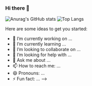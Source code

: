 ### Hi there 👋

![Anurag's GitHub stats](https://github-readme-stats.vercel.app/api?username=wiltonlcsj&count_private=true&show_icons=true&theme=dark)
![Top Langs](https://github-readme-stats.vercel.app/api/top-langs/?username=wiltonlcsj&layout=compact&theme=dark)


Here are some ideas to get you started:

- 🔭 I’m currently working on ...
- 🌱 I’m currently learning ...
- 👯 I’m looking to collaborate on ...
- 🤔 I’m looking for help with ...
- 💬 Ask me about ...
- 📫 How to reach me: ...
- 😄 Pronouns: ...
- ⚡ Fun fact: ...
-->
